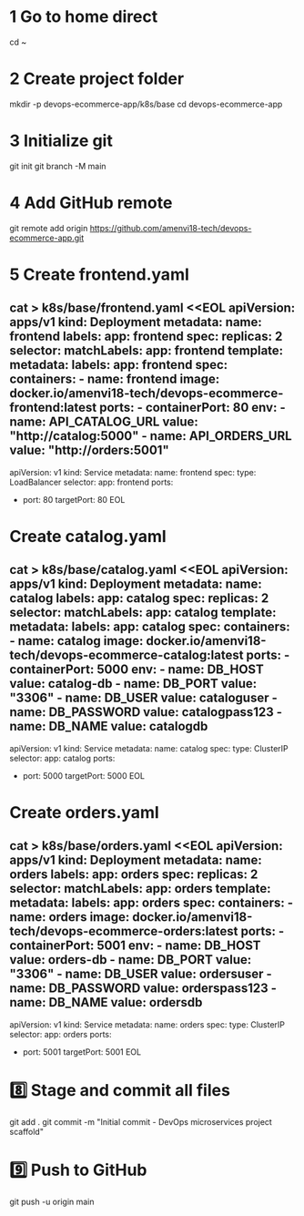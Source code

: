 # 1️ Go to home direct
cd ~

# 2️ Create project folder
mkdir -p devops-ecommerce-app/k8s/base
cd devops-ecommerce-app

# 3️ Initialize git
git init
git branch -M main

# 4️ Add GitHub remote
git remote add origin https://github.com/amenvi18-tech/devops-ecommerce-app.git

# 5️ Create frontend.yaml
cat > k8s/base/frontend.yaml <<EOL
apiVersion: apps/v1
kind: Deployment
metadata:
  name: frontend
  labels:
    app: frontend
spec:
  replicas: 2
  selector:
    matchLabels:
      app: frontend
  template:
    metadata:
      labels:
        app: frontend
    spec:
      containers:
      - name: frontend
        image: docker.io/amenvi18-tech/devops-ecommerce-frontend:latest
        ports:
        - containerPort: 80
        env:
        - name: API_CATALOG_URL
          value: "http://catalog:5000"
        - name: API_ORDERS_URL
          value: "http://orders:5001"
---
apiVersion: v1
kind: Service
metadata:
  name: frontend
spec:
  type: LoadBalancer
  selector:
    app: frontend
  ports:
  - port: 80
    targetPort: 80
EOL

#  Create catalog.yaml
cat > k8s/base/catalog.yaml <<EOL
apiVersion: apps/v1
kind: Deployment
metadata:
  name: catalog
  labels:
    app: catalog
spec:
  replicas: 2
  selector:
    matchLabels:
      app: catalog
  template:
    metadata:
      labels:
        app: catalog
    spec:
      containers:
      - name: catalog
        image: docker.io/amenvi18-tech/devops-ecommerce-catalog:latest
        ports:
        - containerPort: 5000
        env:
        - name: DB_HOST
          value: catalog-db
        - name: DB_PORT
          value: "3306"
        - name: DB_USER
          value: cataloguser
        - name: DB_PASSWORD
          value: catalogpass123
        - name: DB_NAME
          value: catalogdb
---
apiVersion: v1
kind: Service
metadata:
  name: catalog
spec:
  type: ClusterIP
  selector:
    app: catalog
  ports:
  - port: 5000
    targetPort: 5000
EOL

#  Create orders.yaml
cat > k8s/base/orders.yaml <<EOL
apiVersion: apps/v1
kind: Deployment
metadata:
  name: orders
  labels:
    app: orders
spec:
  replicas: 2
  selector:
    matchLabels:
      app: orders
  template:
    metadata:
      labels:
        app: orders
    spec:
      containers:
      - name: orders
        image: docker.io/amenvi18-tech/devops-ecommerce-orders:latest
        ports:
        - containerPort: 5001
        env:
        - name: DB_HOST
          value: orders-db
        - name: DB_PORT
          value: "3306"
        - name: DB_USER
          value: ordersuser
        - name: DB_PASSWORD
          value: orderspass123
        - name: DB_NAME
          value: ordersdb
---
apiVersion: v1
kind: Service
metadata:
  name: orders
spec:
  type: ClusterIP
  selector:
    app: orders
  ports:
  - port: 5001
    targetPort: 5001
EOL

# 8️⃣ Stage and commit all files
git add .
git commit -m "Initial commit - DevOps microservices project scaffold"

# 9️⃣ Push to GitHub
git push -u origin main
